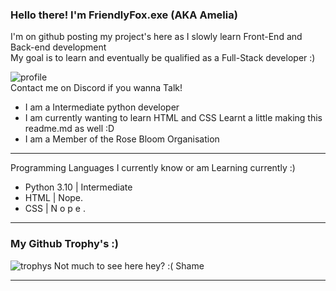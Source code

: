 ### Hello there! I'm FriendlyFox.exe (AKA Amelia)
I'm on github posting my project's here as I slowly learn Front-End and Back-end development<br />My goal is to learn and eventually be qualified as a Full-Stack developer :)

![profile](https://discord.c99.nl/widget/theme-4/913574723475083274.png) <br />
Contact me on Discord if you wanna Talk!

- I am a Intermediate python developer
- I am currently wanting to learn HTML and CSS
  Learnt a little making this readme.md as well :D
- I am a Member of the Rose Bloom Organisation

<hr>
Programming Languages I currently know or am Learning currently :)

- Python 3.10 | Intermediate
- HTML | Nope.
- CSS | N o p e .

<hr>

### My Github Trophy's :)
![trophys](https://github-profile-trophy.vercel.app/?username=Ames-hub&theme=radical&row=1&column=10)
Not much to see here hey? :( Shame

<hr>
